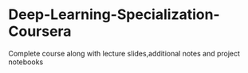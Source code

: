 # Deep-Learning-Specialization-Coursera
Complete course along with lecture slides,additional notes and project notebooks
